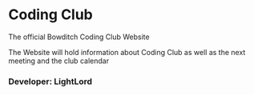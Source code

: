 # Coding Club
The official Bowditch Coding Club Website

The Website will hold information about Coding Club as well as the next meeting and the club calendar

### Developer: LightLord
